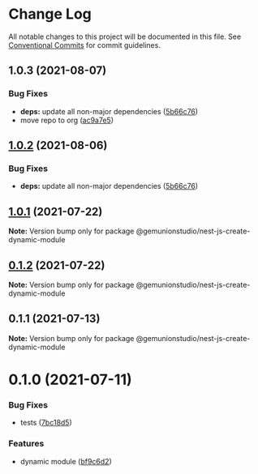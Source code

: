# Change Log

All notable changes to this project will be documented in this file.
See [Conventional Commits](https://conventionalcommits.org) for commit guidelines.

## 1.0.3 (2021-08-07)


### Bug Fixes

* **deps:** update all non-major dependencies ([5b66c76](https://github.com/gemunionstudio/common-packages/commit/5b66c76f423364d3a15c5cbfcbf9f70167542217))
* move repo to org ([ac9a7e5](https://github.com/gemunionstudio/common-packages/commit/ac9a7e51e47bf69ef30b19abbc67274405c13200))





## [1.0.2](https://github.com/gemunionstudio/common-packages/compare/@gemunionstudio/nest-js-create-dynamic-module@1.0.1...@gemunionstudio/nest-js-create-dynamic-module@1.0.2) (2021-08-06)


### Bug Fixes

* **deps:** update all non-major dependencies ([5b66c76](https://github.com/gemunionstudio/common-packages/commit/5b66c76f423364d3a15c5cbfcbf9f70167542217))





## [1.0.1](https://github.com/gemunionstudio/common-packages/compare/@gemunionstudio/nest-js-create-dynamic-module@0.1.2...@gemunionstudio/nest-js-create-dynamic-module@1.0.1) (2021-07-22)

**Note:** Version bump only for package @gemunionstudio/nest-js-create-dynamic-module





## [0.1.2](https://github.com/gemunionstudio/common-packages/compare/@gemunionstudio/nest-js-create-dynamic-module@0.1.1...@gemunionstudio/nest-js-create-dynamic-module@0.1.2) (2021-07-22)

**Note:** Version bump only for package @gemunionstudio/nest-js-create-dynamic-module





## 0.1.1 (2021-07-13)

**Note:** Version bump only for package @gemunionstudio/nest-js-create-dynamic-module





# 0.1.0 (2021-07-11)


### Bug Fixes

* tests ([7bc18d5](https://github.com/gemunionstudio/common-packages/commit/7bc18d5a5dcc2ca9e44da538dbfab24c27171750))


### Features

* dynamic module ([bf9c6d2](https://github.com/gemunionstudio/common-packages/commit/bf9c6d29d1214e5b5c8a463c106d4c0bc5e4763b))
